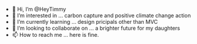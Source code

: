 - 👋 Hi, I’m @HeyTimmy
- 👀 I’m interested in ... carbon capture and positive climate change action
- 🌱 I’m currently learning ... design pricipals other than MVC
- 💞️ I’m looking to collaborate on ... a brighter future for my daughters
- 📫 How to reach me ... here is fine.

<!---
HeyTimmy/HeyTimmy is a ✨ special ✨ repository because its `README.md` (this file) appears on your GitHub profile.
You can click the Preview link to take a look at your changes.
--->
